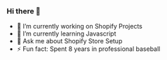 ### Hi there 👋



- 🔭 I’m currently working on Shopify Projects
- 🌱 I’m currently learning Javascript
- 💬 Ask me about Shopify Store Setup
- ⚡ Fun fact: Spent 8 years in professional baseball

